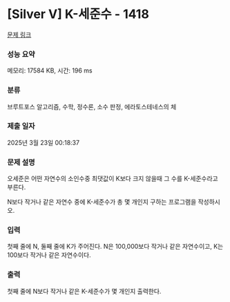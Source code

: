 # [Silver V] K-세준수 - 1418 

[문제 링크](https://www.acmicpc.net/problem/1418) 

### 성능 요약

메모리: 17584 KB, 시간: 196 ms

### 분류

브루트포스 알고리즘, 수학, 정수론, 소수 판정, 에라토스테네스의 체

### 제출 일자

2025년 3월 23일 00:18:37

### 문제 설명

<p>오세준은 어떤 자연수의 소인수중 최댓값이 K보다 크지 않을때 그 수를 K-세준수라고 부른다.</p>

<p>N보다 작거나 같은 자연수 중에 K-세준수가 총 몇 개인지 구하는 프로그램을 작성하시오.</p>

### 입력 

 <p>첫째 줄에 N, 둘째 줄에 K가 주어진다. N은 100,000보다 작거나 같은 자연수이고, K는 100보다 작거나 같은 자연수이다.</p>

### 출력 

 <p>첫째 줄에 N보다 작거나 같은 K-세준수가 몇 개인지 출력한다.</p>

